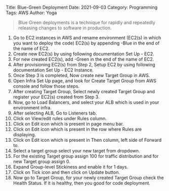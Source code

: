Title: Blue-Green Deployment
Date: 2021-09-03
Category: Programming
Tags: AWS
Author: Yoga

> Blue Green deployments is a technique for rapidly and repeatedly releasing changes to software in production.

1. Go to EC2 instances in AWS and rename environment (EC2(s) in which you want to deploy the code) EC2(s) by appending -Blue in the end of the name of EC2.
2. Create new EC2(s) by using following documentation Set Up - EC2.
3. For new created EC2(s), add -Green in the end of the name of EC2.
4. After provisioning EC2(s) from Step 2, Setup EC2 by using following documentation Set Up - EC2 Instance.
5. Once Step 3 is completed, Now create new Target Group in AWS.
6. Open Infra Set Up page, and look for Create Target Group from AWS console and follow those steps.
7. After creating Target Group, Select newly created Target Group and register your EC2(s) created from Step 3.
8. Now, go to Load Balancers, and select your ALB which is used in your environment infra.
9. After selecting ALB, Go to Listeners tab.
10. Click on View/edit rules under Rules column.
11. Click on Edit icon which is present in page menu bar.
12. Click on Edit icon which is present in the row where Rules are displaying.
13. Click on Edit icon which is present in Then column, left side of Forward to.
14. Select a target group select your new target from dropdown.
15. For the existing Target group assign 100 for traffic distribution and for new Target group assign 0.
16. Expand Group-level Stickiness and enable it for 1 days.
17. Click on Tick icon and then click on Update button.
18. Now go to Target Group, for your newly created Target Group check the Health Status. If it is healthy, then you good for code deployment.
